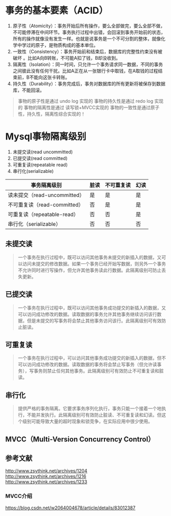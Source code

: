 # 事务的基本要素（ACID）

1. 原子性（Atomicity）：事务开始后所有操作，要么全部做完，要么全部不做，不可能停滞在中间环节。事务执行过程中出错，会回滚到事务开始前的状态，所有的操作就像没有发生一样。也就是说事务是一个不可分割的整体，就像化学中学过的原子，是物质构成的基本单位。
2. 一致性（Consistency）：事务开始前和结束后，数据库的完整性约束没有被破坏 。比如A向B转账，不可能A扣了钱，B却没收到。
3. 隔离性（Isolation）：同一时间，只允许一个事务请求同一数据，不同的事务之间彼此没有任何干扰。比如A正在从一张银行卡中取钱，在A取钱的过程结束前，B不能向这张卡转账。
4. 持久性（Durability）：事务完成后，事务对数据库的所有更新将被保存到数据库，不能回滚。

> 事物的原子性是通过 undo log 实现的
> 事物的持久性是通过 redo log 实现的
> 事物的隔离性是通过 读写锁+MVCC实现的
> 事物的一致性是通过原子性，持久性，隔离性综合实现的！

# Mysql事物隔离级别
 1. 未提交读(read uncommitted)
 2. 已提交读(read committed)
 3. 可重复读(repeatable read)
 4. 串行化(serializable)
 
|事务隔离级别|	脏读|	不可重复读|	幻读|
|  ----  | ----  |----  |----  |
|读未提交（read-uncommitted）|	是|	是	|是|
|不可重复读（read-committed）	|否	|是|	是|
|可重复读（repeatable-read）	|否	|否|	是|
|串行化（serializable）	|否	|否	|否|

 
 ## 未提交读
 > 一个事务在执行过程中，既可以访问其他事务未提交的新插入的数据，又可以访问未提交的修改数据。如果一个事务已经开始写数据，则另外一个事务不允许同时进行写操作，但允许其他事务读此行数据。此隔离级别可防止丢失更新。
 
 ## 已提交读
 > 一个事务在执行过程中，既可以访问其他事务成功提交的新插入的数据，又可以访问成功修改的数据。读取数据的事务允许其他事务继续访问该行数据，但是未提交的写事务将会禁止其他事务访问该行。此隔离级别可有效防止脏读。
 
 ## 可重复读
 > 一个事务在执行过程中，可以访问其他事务成功提交的新插入的数据，但不可以访问成功修改的数据。读取数据的事务将会禁止写事务（但允许读事务），写事务则禁止任何其他事务。此隔离级别可有效防止不可重复读和脏读。
 
 ## 串行化
 > 提供严格的事务隔离。它要求事务序列化执行，事务只能一个接着一个地执行，不能并发执行。此隔离级别可有效防止脏读、不可重复读和幻读。但这个级别可能导致大量的超时现象和锁竞争，在实际应用中很少使用。
 
 
 ## MVCC（Multi-Version Concurrency Control）
 
 ## 参考文献
 http://www.zsythink.net/archives/1204
 http://www.zsythink.net/archives/1216
 http://www.zsythink.net/archives/1233
 
 ### MVCC介绍
 https://blog.csdn.net/w2064004678/article/details/83012387
